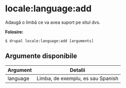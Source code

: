 # locale:language:add
Adaugă o limbă ce va avea suport pe situl dvs.

**Folosire:**
```
$ drupal locale:language:add [arguments] 
```

## Argumente disponibile
Argument | Detalii
---------|-------------
language | Limba, de exemplu, es sau Spanish

